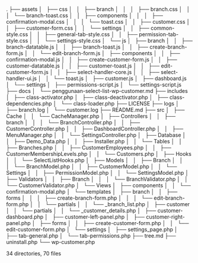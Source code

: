 .
├── assets
│   ├── css
│   │   ├── branch
│   │   │   ├── branch.css
│   │   │   └── branch-toast.css
│   │   ├── components
│   │   │   ├── confirmation-modal.css
│   │   │   └── toast.css
│   │   ├── customer.css
│   │   ├── customer-form.css
│   │   └── settings
│   │       ├── common-style.css
│   │       ├── general-tab-style.css
│   │       ├── permission-tab-style.css
│   │       └── settings-style.css
│   └── js
│       ├── branch
│       │   ├── branch-datatable.js
│       │   ├── branch-toast.js
│       │   ├── create-branch-form.js
│       │   └── edit-branch-form.js
│       ├── components
│       │   ├── confirmation-modal.js
│       │   ├── create-customer-form.js
│       │   ├── customer-datatable.js
│       │   ├── customer-toast.js
│       │   ├── edit-customer-form.js
│       │   ├── select-handler-core.js
│       │   ├── select-handler-ui.js
│       │   └── toast.js
│       ├── customer.js
│       ├── dashboard.js
│       └── settings
│           ├── permissions-script.js
│           └── settings-script.js
├── docs
│   └── penggunaan-select-list-wp-customer.md
├── includes
│   ├── class-activator.php
│   ├── class-deactivator.php
│   ├── class-dependencies.php
│   └── class-loader.php
├── LICENSE
├── logs
│   ├── branch.log
│   └── customer.log
├── README.md
├── src
│   ├── Cache
│   │   └── CacheManager.php
│   ├── Controllers
│   │   ├── branch
│   │   │   └── BranchController.php
│   │   ├── CustomerController.php
│   │   ├── DashboardController.php
│   │   ├── MenuManager.php
│   │   └── SettingsController.php
│   ├── Database
│   │   ├── Demo_Data.php
│   │   ├── Installer.php
│   │   └── Tables
│   │       ├── Branches.php
│   │       ├── CustomerEmployees.php
│   │       ├── CustomerMembershipLevels.php
│   │       └── Customers.php
│   ├── Hooks
│   │   └── SelectListHooks.php
│   ├── Models
│   │   ├── Branch
│   │   │   └── BranchModel.php
│   │   ├── CustomerModel.php
│   │   └── Settings
│   │       ├── PermissionModel.php
│   │       └── SettingsModel.php
│   ├── Validators
│   │   ├── Branch
│   │   │   └── BranchValidator.php
│   │   └── CustomerValidator.php
│   └── Views
│       ├── components
│       │   └── confirmation-modal.php
│       └── templates
│           ├── branch
│           │   ├── forms
│           │   │   ├── create-branch-form.php
│           │   │   └── edit-branch-form.php
│           │   └── partials
│           │       └── _branch_list.php
│           ├── customer
│           │   └── partials
│           │       └── _customer_details.php
│           ├── customer-dashboard.php
│           ├── customer-left-panel.php
│           ├── customer-right-panel.php
│           ├── forms
│           │   ├── create-customer-form.php
│           │   └── edit-customer-form.php
│           └── settings
│               ├── settings_page.php
│               ├── tab-general.php
│               └── tab-permissions.php
├── tree.md
├── uninstall.php
└── wp-customer.php

34 directories, 70 files
